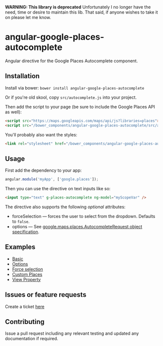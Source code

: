 **WARNING: This library is deprecated**
Unfortunately I no longer have the need, time or desire to maintain this lib. That said, if anyone wishes to take it on please let me know.


angular-google-places-autocomplete
================

Angular directive for the Google Places Autocomplete component.

Installation
------------

Install via bower: `bower install angular-google-places-autocomplete`

Or if you're old skool, copy `src/autocomplete.js` into your project.

Then add the script to your page (be sure to include the Google Places API as well):

```html
<script src="https://maps.googleapis.com/maps/api/js?libraries=places"></script>
<script src="/bower_components/angular-google-places-autocomplete/src/autocomplete.js"></script>
```

You'll probably also want the styles:

```html
<link rel="stylesheet" href="/bower_components/angular-google-places-autocomplete/src/autocomplete.css">
```

Usage
-----

First add the dependency to your app:

```javascript
angular.module('myApp', ['google.places']);
```

Then you can use the directive on text inputs like so:

```html
<input type="text" g-places-autocomplete ng-model="myScopeVar" />
```

The directive also supports the following _optional_ attributes:

* forceSelection &mdash; forces the user to select from the dropdown. Defaults to `false`.
* options &mdash; See [google.maps.places.AutocompleteRequest object specification](https://developers.google.com/maps/documentation/javascript/reference#AutocompletionRequest).

Examples
--------

* [Basic](example/basic.html)
* [Options](example/options.html)
* [Force selection](example/force-selection.html)
* [Custom Places](example/custom-places.html)
* [View Property](example/view-property.html)

Issues or feature requests
--------------------------

Create a ticket [here](https://github.com/kuhnza/angular-google-places-autocomplete/issues)

Contributing
------------

Issue a pull request including any relevant testing and updated any documentation if required.
